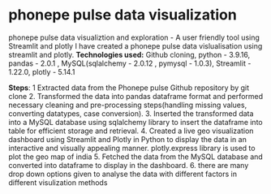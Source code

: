 # phonepe pulse data visualization
phonepe pulse data visualiztion and exploration - A user friendly tool using Streamlit and plotly
I have created a phonepe pulse data vislualisation using streamlit and plotly.
**Technologies used:**
Github cloning,
python - 3.9.16,
pandas - 2.0.1 ,
MySQL(sqlalchemy - 2.0.12 , pymysql - 1.0.3),
Streamlit - 1.22.0,
plotly - 5.14.1

**Steps**:
1 Extracted data from the Phonepe pulse Github repository by git clone
2. Transformed the data into pandas dataframe format and performed necessary cleaning
and pre-processing steps(handling missing values, converting datatypes, case conversion).
3. Inserted the transformed data into a MySQL database using sqlalchemy library to insert the dataframe into table for efficient storage and
retrieval.
4. Created a live geo visualization dashboard using Streamlit and Plotly in Python
to display the data in an interactive and visually appealing manner. plotly.express library is used to plot the geo map of india
5. Fetched the data from the MySQL database and converted into dataframe to display in the dashboard.
6. there are many drop down options given to analyse the data with different factors in different visulization methods
